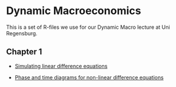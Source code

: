 # Dynamic Macroeconomics
This is a set of R-files we use for our Dynamic Macro lecture at Uni Regensburg.


## Chapter 1

- <a href="https://raw.githack.com/fabiankindermann/dynamic-macro/main/r_markdown/chap1_linear_DEs.html" target="_blank">Simulating linear difference equations</a>

- <a href="https://raw.githack.com/fabiankindermann/dynamic-macro/main/r_markdown/chap1_nonlinear_DEs.html" target="_blank">Phase and time diagrams for non-linear difference equations</a>